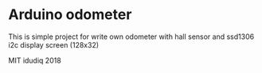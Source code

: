 Arduino odometer
=

This is simple project for write own odometer with hall sensor and ssd1306 i2c display screen (128x32)

MIT idudiq 2018
